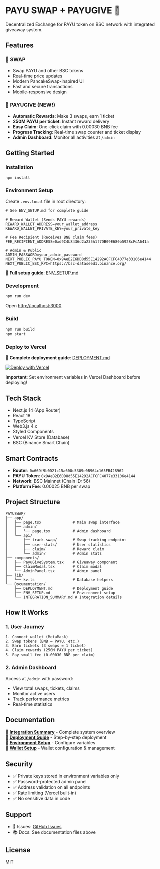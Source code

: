 # PAYU SWAP + PAYUGIVE 🎁

Decentralized Exchange for PAYU token on BSC network with integrated giveaway system.

## Features

### 🔄 SWAP
- Swap PAYU and other BSC tokens
- Real-time price updates
- Modern PancakeSwap-inspired UI
- Fast and secure transactions
- Mobile-responsive design

### 🎁 PAYUGIVE (NEW!)
- **Automatic Rewards**: Make 3 swaps, earn 1 ticket
- **250M PAYU per ticket**: Instant reward delivery
- **Easy Claim**: One-click claim with 0.00030 BNB fee
- **Progress Tracking**: Real-time swap counter and ticket display
- **Admin Dashboard**: Monitor all activities at `/admin`

## Getting Started

### Installation

```bash
npm install
```

### Environment Setup

Create `.env.local` file in root directory:

```env
# See ENV_SETUP.md for complete guide

# Reward Wallet (Sends PAYU rewards)
REWARD_WALLET_ADDRESS=your_wallet_address
REWARD_WALLET_PRIVATE_KEY=your_private_key

# Fee Recipient (Receives BNB claim fees)
FEE_RECIPIENT_ADDRESS=0xd9C4b8436d2a235A1f7DB09E680b5928cFdA641a

# Admin & Public
ADMIN_PASSWORD=your_admin_password
NEXT_PUBLIC_PAYU_TOKEN=0x9AeB2E6DD8d55E14292ACFCFC4077e33106e4144
NEXT_PUBLIC_BSC_RPC=https://bsc-dataseed1.binance.org/
```

📖 **Full setup guide**: [ENV_SETUP.md](ENV_SETUP.md)

### Development

```bash
npm run dev
```

Open [http://localhost:3000](http://localhost:3000)

### Build

```bash
npm run build
npm start
```

### Deploy to Vercel

📖 **Complete deployment guide**: [DEPLOYMENT.md](DEPLOYMENT.md)

[![Deploy with Vercel](https://vercel.com/button)](https://vercel.com/new/clone?repository-url=https://github.com/umudiocean/PAYUSWAP)

**Important**: Set environment variables in Vercel Dashboard before deploying!

## Tech Stack

- Next.js 14 (App Router)
- React 18
- TypeScript
- Web3.js 4.x
- Styled Components
- Vercel KV Store (Database)
- BSC (Binance Smart Chain)

## Smart Contracts

- **Router**: `0x669f9b0D21c15a608c5309e0B964c165FB428962`
- **PAYU Token**: `0x9AeB2E6DD8d55E14292ACFCFC4077e33106e4144`
- **Network**: BSC Mainnet (Chain ID: 56)
- **Platform Fee**: 0.00025 BNB per swap

## Project Structure

```
PAYUSWAP/
├── app/
│   ├── page.tsx              # Main swap interface
│   ├── admin/
│   │   └── page.tsx          # Admin dashboard
│   └── api/
│       ├── track-swap/       # Swap tracking endpoint
│       ├── user-stats/       # User statistics
│       ├── claim/            # Reward claim
│       └── admin/            # Admin stats
├── components/
│   ├── PayuGiveSystem.tsx    # Giveaway component
│   ├── ClaimModal.tsx        # Claim modal
│   └── AdminPanel.tsx        # Admin panel
├── lib/
│   └── kv.ts                 # Database helpers
└── Documentation/
    ├── DEPLOYMENT.md         # Deployment guide
    ├── ENV_SETUP.md          # Environment setup
    └── INTEGRATION_SUMMARY.md # Integration details
```

## How It Works

### 1. User Journey
```
1. Connect wallet (MetaMask)
2. Swap tokens (BNB ↔ PAYU, etc.)
3. Earn tickets (3 swaps = 1 ticket)
4. Claim rewards (250M PAYU per ticket)
5. Pay small fee (0.00030 BNB per claim)
```

### 2. Admin Dashboard
Access at `/admin` with password:
- View total swaps, tickets, claims
- Monitor active users
- Track performance metrics
- Real-time statistics

## Documentation

📖 **[Integration Summary](INTEGRATION_SUMMARY.md)** - Complete system overview  
📖 **[Deployment Guide](DEPLOYMENT.md)** - Step-by-step deployment  
📖 **[Environment Setup](ENV_SETUP.md)** - Configure variables  
📖 **[Wallet Setup](WALLET_SETUP.md)** - Wallet configuration & management

## Security

- ✅ Private keys stored in environment variables only
- ✅ Password-protected admin panel
- ✅ Address validation on all endpoints
- ✅ Rate limiting (Vercel built-in)
- ✅ No sensitive data in code

## Support

- 📧 Issues: [GitHub Issues](https://github.com/umudiocean/PAYUSWAP/issues)
- 📚 Docs: See documentation files above

## License

MIT

